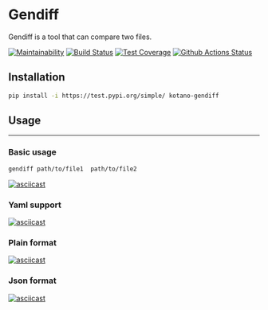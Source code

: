 # Gendiff

Gendiff is a tool that can compare two files.

[![Maintainability](https://api.codeclimate.com/v1/badges/087a56ccfee9a94dfdd7/maintainability)](https://codeclimate.com/github/kotano/python-project-lvl2/maintainability)
[![Build Status](https://travis-ci.org/kotano/python-project-lvl2.svg?branch=master)](https://travis-ci.org/kotano/python-project-lvl2)
[![Test Coverage](https://api.codeclimate.com/v1/badges/087a56ccfee9a94dfdd7/test_coverage)](https://codeclimate.com/github/kotano/python-project-lvl2/test_coverage)
[![Github Actions Status](https://github.com/kotano/python-project-lvl2/workflows/Upload%20to%20PyPi/badge.svg)](https://github.com/kotano/python-project-lvl2/actions)

## Installation

```sh
pip install -i https://test.pypi.org/simple/ kotano-gendiff
```

## Usage

---

### Basic usage

```sh
gendiff path/to/file1  path/to/file2
```

[![asciicast](https://asciinema.org/a/AVgGlJJXhj1JoClK6KmxcxUF9.svg)](https://asciinema.org/a/AVgGlJJXhj1JoClK6KmxcxUF9)

### Yaml support

[![asciicast](https://asciinema.org/a/lWCwN8RkgighGdMM4ceYKUwnU.svg)](https://asciinema.org/a/lWCwN8RkgighGdMM4ceYKUwnU)

### Plain format

[![asciicast](https://asciinema.org/a/vS3iC2fOXj9PmFjBcGu202lTn.svg)](https://asciinema.org/a/vS3iC2fOXj9PmFjBcGu202lTn)

### Json format

[![asciicast](https://asciinema.org/a/y2bGBKVY9VbewMB40556Nub0D.svg)](https://asciinema.org/a/y2bGBKVY9VbewMB40556Nub0D)
